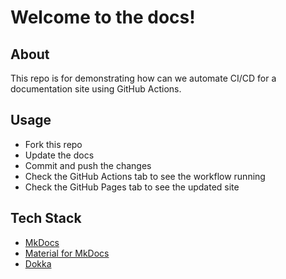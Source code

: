 # Welcome to the docs!

## About
This repo is for demonstrating how can we automate CI/CD for a documentation site using GitHub Actions.

## Usage
- Fork this repo
- Update the docs
- Commit and push the changes
- Check the GitHub Actions tab to see the workflow running
- Check the GitHub Pages tab to see the updated site

## Tech Stack
- [MkDocs](https://www.mkdocs.org/)
- [Material for MkDocs](https://squidfunk.github.io/mkdocs-material/)
- [Dokka](https://github.com/Kotlin/dokka)

